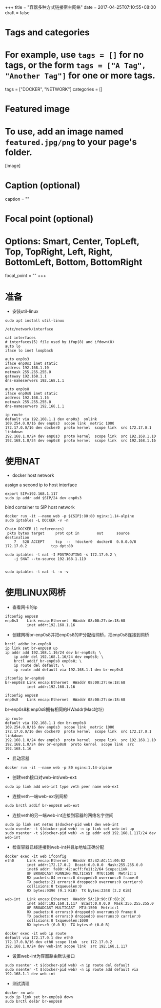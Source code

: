 +++
title = "容器多种方式链接宿主网络"
date = 2017-04-25T07:10:55+08:00
draft = false

# Tags and categories
# For example, use `tags = []` for no tags, or the form `tags = ["A Tag", "Another Tag"]` for one or more tags.
tags = ["DOCKER", "NETWORK"]
categories = []

# Featured image
# To use, add an image named `featured.jpg/png` to your page's folder. 
[image]
  # Caption (optional)
  caption = ""

  # Focal point (optional)
  # Options: Smart, Center, TopLeft, Top, TopRight, Left, Right, BottomLeft, Bottom, BottomRight
  focal_point = ""
+++


# 准备

- 安装util-linux

```
sudo apt install util-linux
```

`/etc/network/interface`

```
cat interfaces
# interfaces(5) file used by ifup(8) and ifdown(8)
auto lo
iface lo inet loopback

auto enp0s3
iface enp0s3 inet static
address 192.168.1.10
netmask 255.255.255.0
gateway 192.168.1.1
dns-nameservers 192.168.1.1

auto enp0s8
iface enp0s8 inet static
address 192.168.1.16
netmask 255.255.255.0
dns-nameservers 192.168.1.1
```

```shell
ip route
default via 192.168.1.1 dev enp0s3  onlink 
169.254.0.0/16 dev enp0s3  scope link  metric 1000 
172.17.0.0/16 dev docker0  proto kernel  scope link  src 172.17.0.1 linkdown 
192.168.1.0/24 dev enp0s3  proto kernel  scope link  src 192.168.1.10 
192.168.1.0/24 dev enp0s8  proto kernel  scope link  src 192.168.1.16 
```


# 使用NAT

- docker host network

assign a second ip to host interface

```
export SIP=192.168.1.117
sudo ip addr add $SIP/24 dev enp0s3

```

bind container to SIP host network

```
docker run -it --name web -p ${SIP}:80:80 nginx:1.14-alpine
sudo iptables -L DOCKER -v -n

Chain DOCKER (1 references)
 pkts bytes target     prot opt in        out      source           destination         
    7   528 ACCEPT     tcp  --  !docker0  docker0  0.0.0.0/0       172.17.0.2           tcp dpt:80

```
>

```
sudo iptables -t nat -I POSTROUTING -s 172.17.0.2 \
    -j SNAT --to-source 192.168.1.119


sudo iptables -t nat -L -n -v
```

# 使用LINUX网桥

- 查看网卡的ip

```
ifconfig enp0s8
enp0s3    Link encap:Ethernet  HWaddr 08:00:27:4e:18:68  
          inet addr:192.168.1.16
```

- 创建网桥br-enp0s8并把enp0s8的IP分配给网桥，把enp0s8连接到网桥 

```
brctl addbr br-enp0s8
ip link set br-enp0s8 up
ip addr add 192.168.1.16/24 dev br-enp0s8; \
    ip addr del 192.168.1.16/24 dev enp0s8; \
    brctl addif br-enp0s8 enp0s8; \
    ip route del default; \
    ip route add default via 192.168.1.1 dev br-enp0s8

ifconfig br-enp0s8
br-enp0s8 Link encap:Ethernet  HWaddr 08:00:27:4e:18:68  
          inet addr:192.168.1.16

ifconfig enp0s8
enp0s8    Link encap:Ethernet  HWaddr 08:00:27:4e:18:68

```
br-enp0s8和enp0s8拥有相同的HWaddr(Mac地址)

```
ip route
default via 192.168.1.1 dev br-enp0s8 
169.254.0.0/16 dev enp0s3  scope link  metric 1000 
172.17.0.0/16 dev docker0  proto kernel  scope link  src 172.17.0.1 linkdown 
192.168.1.0/24 dev enp0s3  proto kernel  scope link  src 192.168.1.10 
192.168.1.0/24 dev br-enp0s8  proto kernel  scope link  src 192.168.1.16 
```

- 启动容器

```
docker run -it --name web -p 80 nginx:1.14-alpine
```
- 创建veth接口对web-int/web-ext:

```
sudo ip link add web-int type veth peer name web-ext
```
- 连接veth一端web-ext到网桥

```
sudo brctl addif br-enp0s8 web-ext
```

- 连接veth的另一端web-int连接到容器的网络名字空间

```
sudo ip link set netns $(docker-pid web) dev web-int
sudo nsenter -t $(docker-pid web) -n ip link set web-int up
sudo nsenter -t $(docker-pid web) -n ip addr add 192.168.1.117/24 dev web-int
```

- 检查容器已经连接到web-int并且ip地址正确分配

```
docker exec -it web ifconfig
eth0      Link encap:Ethernet  HWaddr 02:42:AC:11:00:02  
          inet addr:172.17.0.2  Bcast:0.0.0.0  Mask:255.255.0.0
          inet6 addr: fe80::42:acff:fe11:2/64 Scope:Link
          UP BROADCAST RUNNING MULTICAST  MTU:1500  Metric:1
          RX packets:84 errors:0 dropped:0 overruns:0 frame:0
          TX packets:21 errors:0 dropped:0 overruns:0 carrier:0
          collisions:0 txqueuelen:0 
          RX bytes:9396 (9.1 KiB)  TX bytes:2348 (2.2 KiB)

web-int   Link encap:Ethernet  HWaddr 5A:1D:90:CF:6B:2C  
          inet addr:192.168.1.117  Bcast:0.0.0.0  Mask:255.255.255.0
          UP BROADCAST MULTICAST  MTU:1500  Metric:1
          RX packets:0 errors:0 dropped:0 overruns:0 frame:0
          TX packets:0 errors:0 dropped:0 overruns:0 carrier:0
          collisions:0 txqueuelen:1000 
          RX bytes:0 (0.0 B)  TX bytes:0 (0.0 B)

```

```
docker exec -it web ip route
default via 172.17.0.1 dev eth0 
172.17.0.0/16 dev eth0 scope link  src 172.17.0.2 
192.168.1.0/24 dev web-int scope link  src 192.168.1.117 
```

- 设置web-int为容器路由默认接口

```
sudo nsenter -t $(docker-pid web) -n ip route del default
sudo nsenter -t $(docker-pid web) -n ip route add default via 192.168.1.1 dev web-int
```




- 测试清理

```
docker rm web
sudo ip link set br-enp0s8 down
sudo brctl delbr br-enp0s8
```